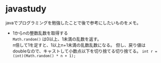 # javastudy
javaでプログラミングを勉強したことで後で参考にしたいものをメモ。  
  
* 1からnの整数乱数を取得する  
`Math.random()`
は0以上、1未満の乱数を返す。  
n倍して1を足すと、1以上n+1未満の乱数乱数になる。
但し、戻り値はdoubleなので、キャストして小数点以下を切り捨てる切り捨てる。
`int r = (int)(Math.random() * n + 1);`
    
